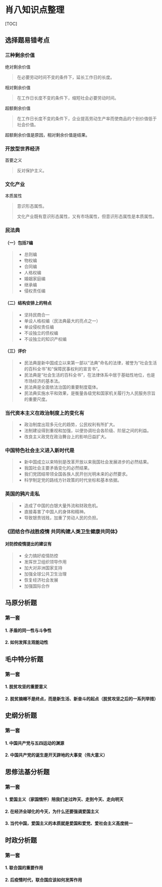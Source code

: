 # 肖八知识点整理

[TOC]



## 选择题易错考点

### 三种剩余价值

绝对剩余价值

> 在必要劳动时间不变的条件下，延长工作日的长度。

相对剩余价值

> 在工作日长度不变的条件下，缩短社会必要劳动时间。

超额剩余价值

> 在工作日长度不变的条件下，企业提高劳动生产率而使商品的个别价值低于社会价值。

超额剩余价值是原因，相对剩余价值是结果。



### 开放型世界经济

首要之义

> 反对保护主义。



### 文化产业

本质属性

> 意识形态属性。
>
> 文化产业既有意识形态属性，又有市场属性，但意识形态属性是本质属性。



### 民法典

#### （一）包括7编

> - 总则编
> - 物权编
> - 合同编
> - 人格权编
> - 婚姻家庭编
> - 继承编
> - 侵权责任编



#### （二）结构安排上的特点

> - 坚持民商合一
> - 单设人格权编（民法典最大的亮点之一）
> - 单设侵权责任编
> - 不设独立的债权编
> - 不设独立的知识产权编



#### （三）评价

> - 民法典是新中国成立以来第一部以“法典”命名的法律，被誉为“社会生活的百科全书”和“保障民事权利的宣言书”。
> - 民法典是“社会生活的百科全书”，在法律体系中居于基础性地位，也是市场经济的基本法。
> - 民法典是全面依法治国的重要制度载体。
> - 民法典实施水平和效果，是衡量各级党和国家机关履行为人民服务宗旨的重要尺度。



### 当代资本主义在政治制度上的变化有

> - 政治制度出现多元化的趋势，公民权利有所扩大。
> - 法制建设得到重视和加强，以便协调社会各阶级、阶层之间的利益。
> - 改良主义政党在政治舞台上的影响日益扩大。



### 中国特色社会主义进入新时代是

> - 新中国成立以来特别是改革开放以来我国社会发展进步的必然结果。
> - 我国社会主要矛盾变化的必然结果。
> - 我们党团结带领全国各族人民开创光明未来的必然要求。
> - 科学制定党的路线方针政策的时代坐标和基本依据。



### 英国的鸦片走私

> - 造成了中国的白银大量外流和财政危机。
> - 直接毒害了中国人的身体和精神。
> - 导致银贵钱贱，加重了劳动人民的负担。



### 《团结合作战胜疫情 共同构建人类卫生健康共同体》

#### 对防控疫情提出的建议有

> - 全力搞好疫情防控
> - 发挥世卫组织领导作用
> - 加大对非洲国家支持
> - 加强全球公共卫生治理
> - 恢复经济社会发展
> - 加强国际合作



## 马原分析题

### 第一套

#### 1. 矛盾的同一性与斗争性

#### 2. 如何发挥主观能动性

## 毛中特分析题

### 第一套

#### 1. 脱贫攻坚的重要意义

#### 2. 脱贫摘帽不是终点，而是新生活、新奋斗的起点（脱贫攻坚之后的一系列举措）

## 史纲分析题

### 第一套

#### 1. 中国共产党与五四运动的渊源

#### 2. 中国共产党的诞生是开天辟地的大事变（伟大意义）



## 思修法基分析题

### 第一套

#### 1. 爱国主义（家国情怀）陪我们走过昨天、走到今天、走向明天

#### 2. 在经济全球化的今天，为什么还要强调爱国主义

#### 3. 当代中国，爱国主义的本质就是爱国和爱党、爱社会主义高度统一





## 时政分析题

### 第一套

#### 1. 联合国的重要作用

#### 2. 后疫情时代，联合国应该如何发挥作用